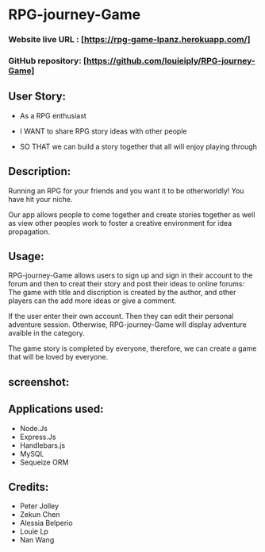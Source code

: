 # RPG-journey-Game



### Website live URL : [https://rpg-game-lpanz.herokuapp.com/]
### GitHub repository: [https://github.com/louieiply/RPG-journey-Game]


## User Story:

- As a RPG enthusiast 

- I WANT to share RPG story ideas with other people

- SO THAT we can build a story together that all will enjoy playing through


## Description: 
Running an RPG for your friends and you want it to be otherworldly! You have hit your niche.

Our app allows people to come together and create stories together as well as view other peoples work to foster a creative environment for idea propagation.


## Usage:
RPG-journey-Game allows users to sign up and sign in their account to the forum and then to creat their story and post their ideas to online forums: The game with title and discription is created by the author, and other players can the add more ideas or give a comment.

If the user enter their own account. Then they can edit their personal adventure session. Otherwise, RPG-journey-Game will display adventure avaible in the category.

The game story is completed by everyone, therefore, we can create a game that will be loved by everyone.

## screenshot:

## Applications used:
- Node.Js
- Express.Js
- Handlebars.js
- MySQL
- Sequeize ORM


## Credits:
- Peter Jolley
- Zekun Chen
- Alessia Belperio
- Louie Lp
- Nan Wang
